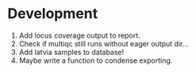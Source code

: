 # Development

1. Add locus coverage output to report.
1. Check if multiqc still runs without eager output dir...
1. Add latvia samples to database!
1. Maybe write a function to condense exporting.
